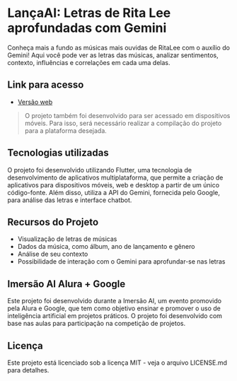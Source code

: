 # LançaAI: Letras de Rita Lee aprofundadas com Gemini

Conheça mais a fundo as músicas mais ouvidas de RitaLee com o auxílio do Gemini! Aqui você pode ver as letras das músicas, analizar sentimentos, contexto, influências e correlações em cada uma delas.

## Link para acesso

- [Versão web](https://vicenteparmi.github.io/lancaai/)

> O projeto também foi desenvolvido para ser acessado em dispositivos móveis. Para isso, será necessário realizar a compilação do projeto para a plataforma desejada.

## Tecnologias utilizadas

O projeto foi desenvolvido utilizando Flutter, uma tecnologia de desenvolvimento de aplicativos multiplataforma, que permite a criação de aplicativos para dispositivos móveis, web e desktop a partir de um único código-fonte. Além disso, utiliza a API do Gemini, fornecida pelo Google, para análise das letras e interface chatbot.

## Recursos do Projeto

- Visualização de letras de músicas
- Dados da música, como álbum, ano de lançamento e gênero
- Análise de seu contexto
- Possibilidade de interação com o Gemini para aprofundar-se nas letras

## Imersão AI Alura + Google

Este projeto foi desenvolvido durante a Imersão AI, um evento promovido pela Alura e Google, que tem como objetivo ensinar e promover o uso de inteligência artificial em projetos práticos. O projeto foi desenvolvido com base nas aulas para participação na competição de projetos.

## Licença

Este projeto está licenciado sob a licença MIT - veja o arquivo LICENSE.md para detalhes.
